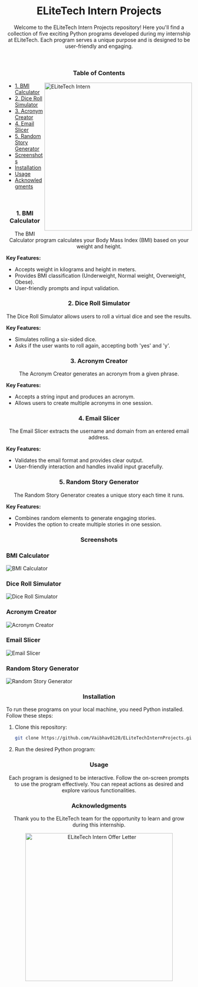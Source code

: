 <h1 align="center">ELiteTech Intern Projects</h1>


<p align="center">Welcome to the ELiteTech Intern Projects repository! Here you'll find a collection of five exciting Python programs developed during my internship at ELiteTech. Each program serves a unique purpose and is designed to be user-friendly and engaging. </p>

<br>

<h3 align="center">Table of Contents</h3>

<img align="right" alt="ELiteTech Intern" width="400" src="https://github.com/user-attachments/assets/b2ec9964-cbcd-4eb8-b191-c19ce2b3a403">

- [1. BMI Calculator](#1-bmi-calculator)
- [2. Dice Roll Simulator](#2-dice-roll-simulator)
- [3. Acronym Creator](#3-acronym-creator)
- [4. Email Slicer](#4-email-slicer)
- [5. Random Story Generator](#5-random-story-generator)
- [Screenshots](#screenshots)
- [Installation](#installation)
- [Usage](#usage)
- [Acknowledgments](#Acknowledgments)

<br>

<h3 align="center">1. BMI Calculator</h3>
<p align="center">The BMI Calculator program calculates your Body Mass Index (BMI) based on your weight and height.</p>

**Key Features:**
- Accepts weight in kilograms and height in meters.
- Provides BMI classification (Underweight, Normal weight, Overweight, Obese).
- User-friendly prompts and input validation.

<h3 align="center">2. Dice Roll Simulator</h3>
<p align="center">The Dice Roll Simulator allows users to roll a virtual dice and see the results.</p>

**Key Features:**
- Simulates rolling a six-sided dice.
- Asks if the user wants to roll again, accepting both 'yes' and 'y'.

<h3 align="center">3. Acronym Creator</h3>
<p align="center">The Acronym Creator generates an acronym from a given phrase.</p>

**Key Features:**
- Accepts a string input and produces an acronym.
- Allows users to create multiple acronyms in one session.

<h3 align="center">4. Email Slicer</h3>
<p align="center">The Email Slicer extracts the username and domain from an entered email address.</p>

**Key Features:**
- Validates the email format and provides clear output.
- User-friendly interaction and handles invalid input gracefully.

<h3 align="center">5. Random Story Generator</h3>
<p align="center">The Random Story Generator creates a unique story each time it runs.</p>

**Key Features:**
- Combines random elements to generate engaging stories.
- Provides the option to create multiple stories in one session.

<h3 align="center">Screenshots</h3>

### BMI Calculator
![BMI Calculator](https://github.com/user-attachments/assets/24b4647e-c6db-4491-9f2a-fd238bc20137)

### Dice Roll Simulator
![Dice Roll Simulator](https://github.com/user-attachments/assets/dd366d25-d712-4954-bb00-fc7b2c9c36f2)

### Acronym Creator
![Acronym Creator](https://github.com/user-attachments/assets/3c72160e-39f9-42dd-bdf5-4ecdf7a4dd6c)

### Email Slicer
![Email Slicer](https://github.com/user-attachments/assets/27e1abe1-2b6c-4429-8403-22bcc693e930)

### Random Story Generator
![Random Story Generator](https://github.com/user-attachments/assets/36a78baf-c279-4665-bfc3-2c8233dd1b9b)

<h3 align="center">Installation</h3>
To run these programs on your local machine, you need Python installed. Follow these steps:

1. Clone this repository:
   ```bash
   git clone https://github.com/Vaibhav0120/ELiteTechInternProjects.git

2. Run the desired Python program:

<h3 align="center">Usage</h3>
<p align="center">Each program is designed to be interactive. Follow the on-screen prompts to use the program effectively. You can repeat actions as desired and explore various functionalities.</p>

<h3 align="center">Acknowledgments</h3>
<p align="center">Thank you to the ELiteTech team for the opportunity to learn and grow during this internship.</p>

<p align="center">
   <img alt="ELiteTech Intern Offer Letter" width="400" src="https://github.com/user-attachments/assets/fe46c71f-08d4-4e26-8822-83b3337fd606">
</p>
